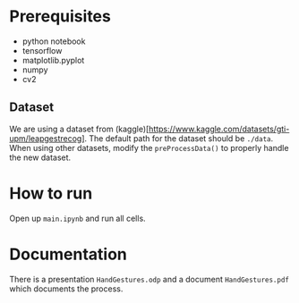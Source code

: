 # Prerequisites
* python notebook
* tensorflow
* matplotlib.pyplot
* numpy
* cv2

## Dataset
We are using a dataset from (kaggle)[https://www.kaggle.com/datasets/gti-upm/leapgestrecog]. The default path for the dataset should be `./data`. When using other datasets, modify the `preProcessData()` to properly handle the new dataset.

# How to run
Open up `main.ipynb` and run all cells.

# Documentation
There is a presentation `HandGestures.odp` and a document `HandGestures.pdf` which documents the process.
